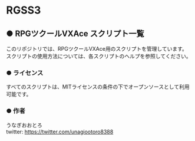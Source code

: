 # RGSS3
## ● RPGツクールVXAce  スクリプト一覧
このリポジトリでは、RPGツクールVXAce用のスクリプトを管理しています。スクリプトの使用方法については、各スクリプトのヘルプを参照してください。

### ● ライセンス
すべてのスクリプトは、MITライセンスの条件の下でオープンソースとして利用可能です。

### ● 作者
うなぎおおとろ  
twitter: https://twitter.com/unagiootoro8388

